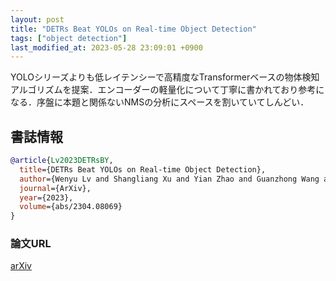 ```yaml
---
layout: post
title: "DETRs Beat YOLOs on Real-time Object Detection"
tags: ["object detection"]
last_modified_at: 2023-05-28 23:09:01 +0900
---
```


YOLOシリーズよりも低レイテンシーで高精度なTransformerベースの物体検知アルゴリズムを提案．エンコーダーの軽量化について丁寧に書かれており参考になる．序盤に本題と関係ないNMSの分析にスペースを割いていてしんどい．

## 書誌情報

```bibtex
@article{Lv2023DETRsBY,
  title={DETRs Beat YOLOs on Real-time Object Detection},
  author={Wenyu Lv and Shangliang Xu and Yian Zhao and Guanzhong Wang and Jinman Wei and Cheng Cui and Yuning Du and Qingqing Dang and Yi Liu},
  journal={ArXiv},
  year={2023},
  volume={abs/2304.08069}
}
```

### 論文URL

[arXiv](https://arxiv.org/abs/2304.08069)
